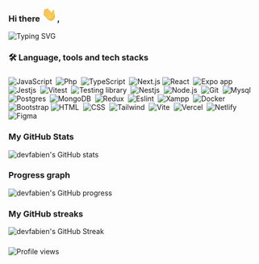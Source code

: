 ### Hi there <img src="https://github.com/inspirasiprogrammer/inspirasiprogrammer/blob/main/wave.gif" width="30px">,
 ![Typing SVG](https://readme-typing-svg.herokuapp.com/?size=28&weight=800&width=900&color=1B7DF7&lines=MEET+Developer+Fabien+Ishimwe(devfabien);)
<h3>🛠 Language, tools and tech stacks</h3>

###

<div>

  
![JavaScript](https://img.shields.io/badge/-JavaScript-05122A?style=flat&logo=javascript)&nbsp;
![Php](https://img.shields.io/badge/-PHP-05122A?style=flat&logo=php)&nbsp;
![TypeScript](https://img.shields.io/badge/-TypeScript-05122A?style=flat&logo=typescript)&nbsp;
![Next.js](https://img.shields.io/badge/-Nextjs-05122A?style=flat&logo=next.js)
![React](https://img.shields.io/badge/-React-05122A?style=flat&logo=react)&nbsp;
![Expo app](https://img.shields.io/badge/-Expo_app-05122A?style=flat&logo=expo)&nbsp;
![Jestjs](https://img.shields.io/badge/-Jestjs-05122A?style=flat&logo=jest&logoColor=red)&nbsp;
![Vitest](https://img.shields.io/badge/-Vitest-05122A?style=flat&logo=vitest)&nbsp;
![Testing library](https://img.shields.io/badge/-Testing_library-05122A?style=flat&logo=testinglibrary)&nbsp;
![Nestjs](https://img.shields.io/badge/-Nestjs-05122A?style=flat&logo=nestjs&logoColor=red)&nbsp;
![Node.js](https://img.shields.io/badge/-Node.js-05122A?style=flat&logo=node.js)&nbsp;
![Git](https://img.shields.io/badge/-Git-05122A?style=flat&logo=git)&nbsp;
![Mysql](https://img.shields.io/badge/-Mysql-05122A?style=flat&logo=mysql)&nbsp;
![Postgres](https://img.shields.io/badge/-Postgres-05122A?style=flat&logo=postgresql)&nbsp;
![MongoDB](https://img.shields.io/badge/-MongoDB-05122A?style=flat&logo=mongodb)&nbsp;
![Redux](https://img.shields.io/badge/-Redux-05122A?style=flat&logo=redux&logoColor=563D7C)&nbsp;
![Eslint](https://img.shields.io/badge/-Eslint-05122A?style=flat&logo=eslint&logoColor=563D7C)&nbsp;
![Xampp](https://img.shields.io/badge/-xampp-05122A?style=flat&logo=xampp)&nbsp;
![Docker](https://img.shields.io/badge/-docker-05122A?style=flat&logo=docker)&nbsp;
![Bootstrap](https://img.shields.io/badge/-Bootstrap-05122A?style=flat&logo=bootstrap)
![HTML](https://img.shields.io/badge/-HTML-05122A?style=flat&logo=HTML5)&nbsp;
![CSS](https://img.shields.io/badge/-CSS-05122A?style=flat&logo=CSS3&logoColor=1572B6)&nbsp;
![Tailwind](https://img.shields.io/badge/-Tailwind-05122A?style=flat&logo=tailwindcss)&nbsp;
![Vite](https://img.shields.io/badge/-Vite-05122A?style=flat&logo=vite)&nbsp;
![Vercel](https://img.shields.io/badge/-Vercel-05122A?style=flat&logo=vercel)&nbsp;
![Netlify](https://img.shields.io/badge/-Netlify-05122A?style=flat&logo=netlify)&nbsp;
![Figma](https://img.shields.io/badge/-Figma-05122A?style=flat&logo=figma)&nbsp;

</div>



###
<h3>My GitHub Stats </h3>

![devfabien's GitHub stats](https://github-readme-stats.vercel.app/api?username=devfabien&theme=algolia&show_icons=true&show=reviews,prs_merged,prs_merged_percentage&hide_border=true&&rank_icon=github)

###
<h3>Progress graph</h3>

![devfabien's GitHub progress](https://github-profile-summary-cards.vercel.app/api/cards/profile-details?username=devfabien&theme=algolia&hide_border=true)

###
<h3>My GitHub streaks</h3>

![devfabien's GitHub Streak](https://streak-stats.demolab.com/?user=devfabien&theme=algolia&hide_border=true)
###
![Profile views](https://visitcount.itsvg.in/api?id=devfabien&views&icon=0&color=0)



<!--
**devfabien/devfabien** is a ✨ _special_ ✨ repository because its `README.md` (this file) appears on your GitHub profile.

Here are some ideas to get you started:

- 🔭 I’m currently working on ...
- 🌱 I’m currently learning ...
- 👯 I’m looking to collaborate on ...
- 🤔 I’m looking for help with ...
- 💬 Ask me about ...
- 📫 How to reach me: ...
- 😄 Pronouns: ...
- ⚡ Fun fact: ...
-->

